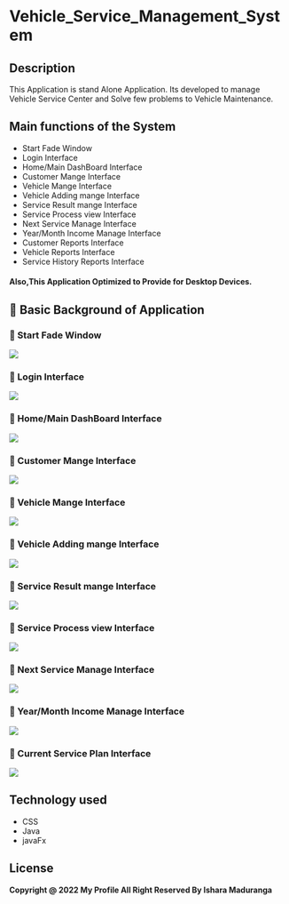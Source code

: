 # Vehicle_Service_Management_System
## Description
This Application is stand Alone Application. Its developed to manage Vehicle Service Center and Solve few problems to Vehicle Maintenance.
##  Main functions of the System
* Start Fade Window
* Login Interface
* Home/Main DashBoard Interface
* Customer Mange Interface
* Vehicle Mange Interface
* Vehicle Adding mange Interface
* Service Result mange Interface
* Service Process view Interface
* Next Service Manage Interface
* Year/Month Income Manage Interface
* Customer Reports Interface
* Vehicle Reports Interface
* Service History Reports Interface


#### Also,This Application Optimized to Provide for Desktop Devices.

## :link: Basic Background of Application

### 🌱 Start Fade Window
<img src="src/asserts/Readme/Start_Fade_Window.png">

### 🌱 Login Interface
<img src="src/asserts/Readme/signup.png">

### 🌱 Home/Main DashBoard Interface
<img src="src/asserts/Readme/dashboard.png">

### 🌱 Customer Mange Interface
<img src="src/asserts/Readme/customermanage.png">

### 🌱 Vehicle Mange Interface
<img src="src/asserts/Readme/vehiclemanage.png">

### 🌱 Vehicle Adding mange Interface
<img src="src/asserts/Readme/addtoservice.png">

### 🌱 Service Result mange Interface
<img src="src/asserts/Readme/servicecompletevehicle.png">

### 🌱 Service Process view Interface
<img src="src/asserts/Readme/ontheservice.png">

### 🌱  Next Service Manage Interface
<img src="src/asserts/Readme/nextservice.png">

### 🌱  Year/Month Income Manage Interface
<img src="src/asserts/Readme/income.png">

### 🌱  Current Service Plan Interface
<img src="src/asserts/Readme/serviceplan.png">

## Technology used
* CSS
* Java
* javaFx

## License
**Copyright @ 2022 My Profile All Right Reserved By Ishara Maduranga**
